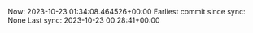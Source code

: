 Now: 2023-10-23 01:34:08.464526+00:00 Earliest commit since sync: None Last sync: 2023-10-23 00:28:41+00:00
